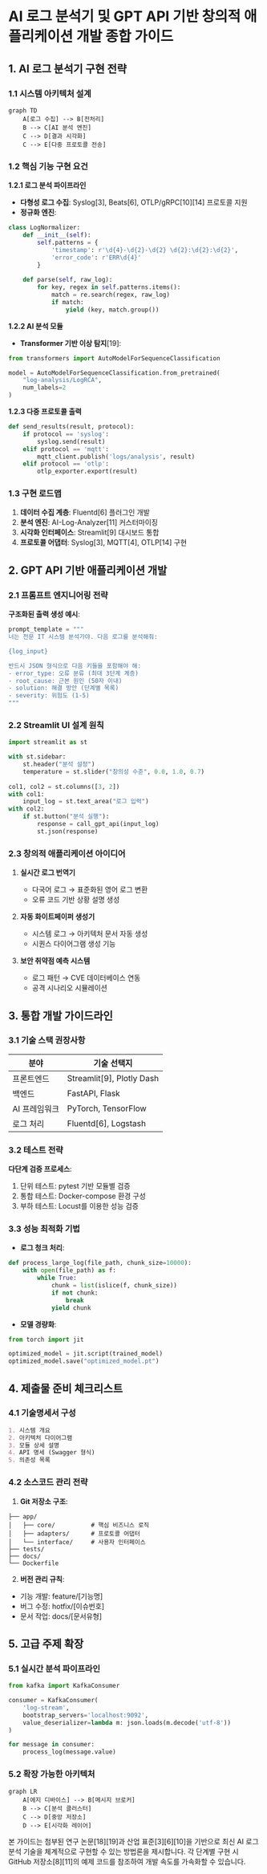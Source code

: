 # AI 로그 분석기 및 GPT API 기반 창의적 애플리케이션 개발 종합 가이드

## 1. AI 로그 분석기 구현 전략

### 1.1 시스템 아키텍처 설계
```mermaid
graph TD
    A[로그 수집] --> B[전처리]
    B --> C[AI 분석 엔진]
    C --> D[결과 시각화]
    C --> E[다중 프로토콜 전송]
```

### 1.2 핵심 기능 구현 요건
**1.2.1 로그 분석 파이프라인**
- **다형성 로그 수집**: Syslog[3], Beats[6], OTLP/gRPC[10][14] 프로토콜 지원
- **정규화 엔진**: 
```python
class LogNormalizer:
    def __init__(self):
        self.patterns = {
            'timestamp': r'\d{4}-\d{2}-\d{2} \d{2}:\d{2}:\d{2}',
            'error_code': r'ERR\d{4}'
        }
        
    def parse(self, raw_log):
        for key, regex in self.patterns.items():
            match = re.search(regex, raw_log)
            if match:
                yield (key, match.group())
```

**1.2.2 AI 분석 모듈**
- **Transformer 기반 이상 탐지**[19]:
```python
from transformers import AutoModelForSequenceClassification

model = AutoModelForSequenceClassification.from_pretrained(
    "log-analysis/LogRCA",
    num_labels=2
)
```

**1.2.3 다중 프로토콜 출력**
```python
def send_results(result, protocol):
    if protocol == 'syslog':
        syslog.send(result)
    elif protocol == 'mqtt':
        mqtt_client.publish('logs/analysis', result)
    elif protocol == 'otlp':
        otlp_exporter.export(result)
```

### 1.3 구현 로드맵
1. **데이터 수집 계층**: Fluentd[6] 플러그인 개발
2. **분석 엔진**: AI-Log-Analyzer[11] 커스터마이징
3. **시각화 인터페이스**: Streamlit[9] 대시보드 통합
4. **프로토콜 어댑터**: Syslog[3], MQTT[4], OTLP[14] 구현

## 2. GPT API 기반 애플리케이션 개발

### 2.1 프롬프트 엔지니어링 전략
**구조화된 출력 생성 예시**:
```python
prompt_template = """
너는 전문 IT 시스템 분석가야. 다음 로그를 분석해줘:

{log_input}

반드시 JSON 형식으로 다음 키들을 포함해야 해:
- error_type: 오류 분류 (최대 3단계 계층)
- root_cause: 근본 원인 (50자 이내)
- solution: 해결 방안 (단계별 목록)
- severity: 위험도 (1-5)
"""
```

### 2.2 Streamlit UI 설계 원칙
```python
import streamlit as st

with st.sidebar:
    st.header("분석 설정")
    temperature = st.slider("창의성 수준", 0.0, 1.0, 0.7)
    
col1, col2 = st.columns([3, 2])
with col1:
    input_log = st.text_area("로그 입력")
with col2:
    if st.button("분석 실행"):
        response = call_gpt_api(input_log)
        st.json(response)
```

### 2.3 창의적 애플리케이션 아이디어
1. **실시간 로그 번역기**
   - 다국어 로그 → 표준화된 영어 로그 변환
   - 오류 코드 기반 상황 설명 생성

2. **자동 화이트페이퍼 생성기**
   - 시스템 로그 → 아키텍처 문서 자동 생성
   - 시퀀스 다이어그램 생성 기능

3. **보안 취약점 예측 시스템**
   - 로그 패턴 → CVE 데이터베이스 연동
   - 공격 시나리오 시뮬레이션

## 3. 통합 개발 가이드라인

### 3.1 기술 스택 권장사항
| 분야 | 기술 선택지 |
|------|------------|
| 프론트엔드 | Streamlit[9], Plotly Dash |
| 백엔드 | FastAPI, Flask |
| AI 프레임워크 | PyTorch, TensorFlow |
| 로그 처리 | Fluentd[6], Logstash |

### 3.2 테스트 전략
**다단계 검증 프로세스**:
1. 단위 테스트: pytest 기반 모듈별 검증
2. 통합 테스트: Docker-compose 환경 구성
3. 부하 테스트: Locust를 이용한 성능 검증

### 3.3 성능 최적화 기법
- **로그 청크 처리**:
```python
def process_large_log(file_path, chunk_size=10000):
    with open(file_path) as f:
        while True:
            chunk = list(islice(f, chunk_size))
            if not chunk:
                break
            yield chunk
```

- **모델 경량화**:
```python
from torch import jit

optimized_model = jit.script(trained_model)
optimized_model.save("optimized_model.pt")
```

## 4. 제출물 준비 체크리스트

### 4.1 기술명세서 구성
```markdown
1. 시스템 개요
2. 아키텍처 다이어그램
3. 모듈 상세 설명
4. API 명세 (Swagger 형식)
5. 의존성 목록
```

### 4.2 소스코드 관리 전략
1. **Git 저장소 구조**:
```
├── app/
│   ├── core/          # 핵심 비즈니스 로직
│   ├── adapters/      # 프로토콜 어댑터
│   └── interface/     # 사용자 인터페이스
├── tests/
├── docs/
└── Dockerfile
```

2. **버전 관리 규칙**:
- 기능 개발: feature/[기능명]
- 버그 수정: hotfix/[이슈번호]
- 문서 작업: docs/[문서유형]

## 5. 고급 주제 확장

### 5.1 실시간 분석 파이프라인
```python
from kafka import KafkaConsumer

consumer = KafkaConsumer(
    'log-stream',
    bootstrap_servers='localhost:9092',
    value_deserializer=lambda m: json.loads(m.decode('utf-8'))
)

for message in consumer:
    process_log(message.value)
```

### 5.2 확장 가능한 아키텍처
```mermaid
graph LR
    A[에지 디바이스] --> B[메시지 브로커]
    B --> C[분석 클러스터]
    C --> D[중앙 저장소]
    D --> E[시각화 레이어]
```

본 가이드는 첨부된 연구 논문[18][19]과 산업 표준[3][6][10]을 기반으로 최신 AI 로그 분석 기술을 체계적으로 구현할 수 있는 방법론을 제시합니다. 각 단계별 구현 시 GitHub 저장소[8][11]의 예제 코드를 참조하여 개발 속도를 가속화할 수 있습니다.
